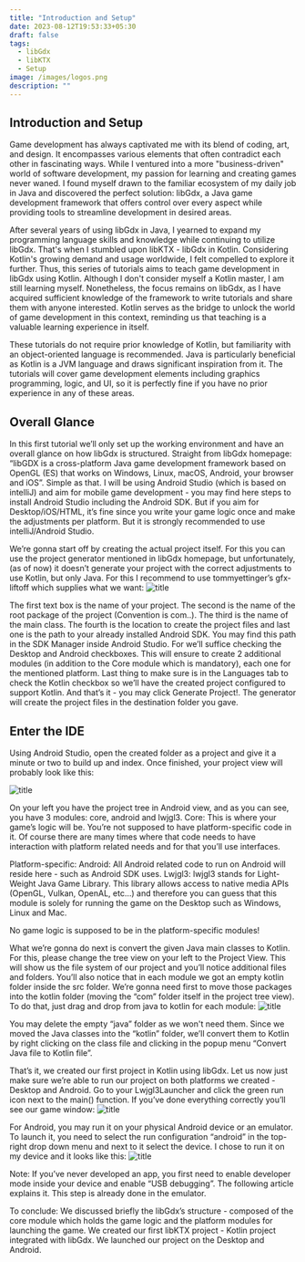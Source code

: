 ```yaml
---
title: "Introduction and Setup"
date: 2023-08-12T19:53:33+05:30
draft: false
tags:
  - libGdx
  - libKTX
  - Setup
image: /images/logos.png
description: ""
---
```


## Introduction and Setup

Game development has always captivated me with its blend of coding, art, and design. It encompasses various elements that often contradict each other in fascinating ways. While I ventured into a more "business-driven" world of software development, my passion for learning and creating games never waned. I found myself drawn to the familiar ecosystem of my daily job in Java and discovered the perfect solution: libGdx, a Java game development framework that offers control over every aspect while providing tools to streamline development in desired areas.

After several years of using libGdx in Java, I yearned to expand my programming language skills and knowledge while continuing to utilize libGdx. That's when I stumbled upon libKTX - libGdx in Kotlin. Considering Kotlin's growing demand and usage worldwide, I felt compelled to explore it further. Thus, this series of tutorials aims to teach game development in libGdx using Kotlin. Although I don't consider myself a Kotlin master, I am still learning myself. Nonetheless, the focus remains on libGdx, as I have acquired sufficient knowledge of the framework to write tutorials and share them with anyone interested. Kotlin serves as the bridge to unlock the world of game development in this context, reminding us that teaching is a valuable learning experience in itself.

These tutorials do not require prior knowledge of Kotlin, but familiarity with an object-oriented language is recommended. Java is particularly beneficial as Kotlin is a JVM language and draws significant inspiration from it. The tutorials will cover game development elements including graphics programming, logic, and UI, so it is perfectly fine if you have no prior experience in any of these areas.

## Overall Glance
In this first tutorial we’ll only set up the working environment and have an overall glance on how libGdx is structured. Straight from libGdx homepage: “libGDX is a cross-platform Java game development framework based on OpenGL (ES) that works on Windows, Linux, macOS, Android, your browser and iOS”. Simple as that. I will be using Android Studio (which is based on intelliJ) and aim for mobile game development - you may find here steps to install Android Studio including the Android SDK. But if you aim for Desktop/iOS/HTML, it’s fine since you write your game logic once and make the adjustments per platform. But it is strongly recommended to use intelliJ/Android Studio.

We’re gonna start off by creating the actual project itself. For this you can use the project generator mentioned in libGdx homepage, but unfortunately, (as of now) it doesn’t generate your project with the correct adjustments to use Kotlin, but only Java. For this I recommend to use tommyettinger’s gfx-liftoff which supplies what we want:
![title](1.jpg)





The first text box is the name of your project. The second is the name of the root package of the project (Convention is com.<nameofyourcompany>.<projectname>). The third is the name of the main class. The fourth is the location to create the project files and last one is the path to your already installed Android SDK. You may find this path in the SDK Manager inside Android Studio. For we’ll suffice checking the Desktop and Android checkboxes. This will ensure to create 2 additional modules (in addition to the Core module which is mandatory), each one for the mentioned platform.
Last thing to make sure is in the Languages tab to check the Kotlin checkbox so we’ll have the created project configured to support Kotlin. And that’s it - you may click Generate Project!. The generator will create the project files in the destination folder you gave.

## Enter the IDE
Using Android Studio, open the created folder as a project and give it a minute or two to build up and index. Once finished, your project view will probably look like this:

![title](2.png)

On your left you have the project tree in Android view, and as you can see, you have 3 modules: core, android and lwjgl3.
Core: This is where your game’s logic will be. You’re not supposed to have platform-specific code in it. Of course there are many times where that code needs to have interaction with platform related needs and for that you’ll use interfaces.

Platform-specific:
Android: All Android related code to run on Android will reside here - such as Android SDK uses.
Lwjgl3: lwjgl3 stands for Light-Weight Java Game Library. This library allows access to native media APIs (OpenGL, Vulkan, OpenAL, etc…) and therefore you can guess that this module is solely for running the game on the Desktop such as Windows, Linux and Mac.

No game logic is supposed to be in the platform-specific modules!

What we’re gonna do next is convert the given Java main classes to Kotlin. For this, please change the tree view on your left to the Project View. This will show us the file system of our project and you’ll notice additional files and folders. You’ll also notice that in each module we got an empty kotlin folder inside the src folder. We’re gonna need first to move those packages into the kotlin folder (moving the “com” folder itself in the project tree view). To do that, just drag and drop from java to kotlin for each module:
![title](3.png)

You may delete the empty “java” folder as we won't need them.
Since we moved the Java classes into the “kotlin” folder, we’ll convert them to Kotlin by right clicking on the class file and clicking in the popup menu “Convert Java file to Kotlin file”.

That’s it, we created our first project in Kotlin using libGdx. Let us now just make sure we’re able to run our project on both platforms we created - Desktop and Android.
Go to your Lwjgl3Launcher and click the green run icon next to the main() function. If you’ve done everything correctly you’ll see our game window:
![title](4.png)


For Android, you may run it on your physical Android device or an emulator. To launch it, you need to select the run configuration “android” in the top-right drop down menu and next to it select the device. I chose to run it on my device and it looks like this:
![title](5.png)

Note: If you’ve never developed an app, you first need to enable developer mode inside your device and enable “USB debugging”. The following article explains it. This step is already done in the emulator.

To conclude:
We discussed briefly the libGdx’s structure - composed of the core module which holds the game logic and the platform modules for launching the game.
We created our first libKTX project - Kotlin project integrated with libGdx.
We launched our project on the Desktop and Android.

